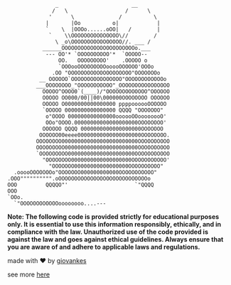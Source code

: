                    _                       __
                  /   \                  /      \
                 '      \              /          \
                |       |Oo          o|            |
                `    \  |OOOo......oOO|   /        |
                 `    \\OOOOOOOOOOOOOOO\//        /
                   \ _o\OOOOOOOOOOOOOOOO//. ___ /
               ______OOOOOOOOOOOOOOOOOOOOOOOo.___
                --- OO'* `OOOOOOOOOO'*  `OOOOO--
                    OO.   OOOOOOOOO'    .OOOOO o
                    `OOOooOOOOOOOOOooooOOOOOO'OOOo
                  .OO "OOOOOOOOOOOOOOOOOOOO"OOOOOOOo
              __ OOOOOO`OOOOOOOOOOOOOOOO"OOOOOOOOOOOOo
             ___OOOOOOOO_"OOOOOOOOOOO"_OOOOOOOOOOOOOOOO
               OOOOO^OOOO0`(____)/"OOOOOOOOOOOOO^OOOOOO
               OOOOO OO000/00||00\000000OOOOOOOO OOOOOO
               OOOOO O0000000000000000 ppppoooooOOOOOO
               `OOOOO 0000000000000000 QQQQ "OOOOOOO"
                o"OOOO 000000000000000oooooOOoooooooO'
                OOo"OOOO.00000000000000000000OOOOOOOO'
               OOOOOO QQQQ 0000000000000000000OOOOOOO
              OOOOOO00eeee00000000000000000000OOOOOOOO.
             OOOOOOOO000000000000000000000000OOOOOOOOOO
             OOOOOOOOO00000000000000000000000OOOOOOOOOO
             `OOOOOOOOO000000000000000000000OOOOOOOOOOO
               "OOOOOOOO0000000000000000000OOOOOOOOOOO'
                 "OOOOOOO00000000000000000OOOOOOOOOO"
      .ooooOOOOOOOo"OOOOOOO000000000000OOOOOOOOOOO"
    .OOO"""""""""".oOOOOOOOOOOOOOOOOOOOOOOOOOOOOo
    OOO         QQQQO"'                     `"QQQQ
    OOO
    `OOo.
      `"OOOOOOOOOOOOoooooooo....---

**Note: The following code is provided strictly for educational purposes only. It is essential to use this information responsibly, ethically, and in compliance with the law. Unauthorized use of the code provided is against the law and goes against ethical guidelines. Always ensure that you are aware of and adhere to applicable laws and regulations.**

made with ❤ by [giovankes](https://github.com/giovankes)

see more [here](https://bunny.giotje.dev)
